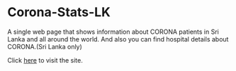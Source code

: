 # Corona-Stats-LK
A single web page that shows information about CORONA patients in Sri Lanka and all around the world.
And also you can find hospital details about CORONA.(Sri Lanka only)

Click <a href="https://corona-stats-lk.herokuapp.com/" target="blank">here</a> to visit the site.